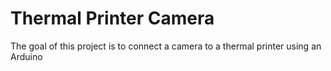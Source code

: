 # Thermal Printer Camera

The goal of this project is to connect a camera to a thermal printer using an Arduino
